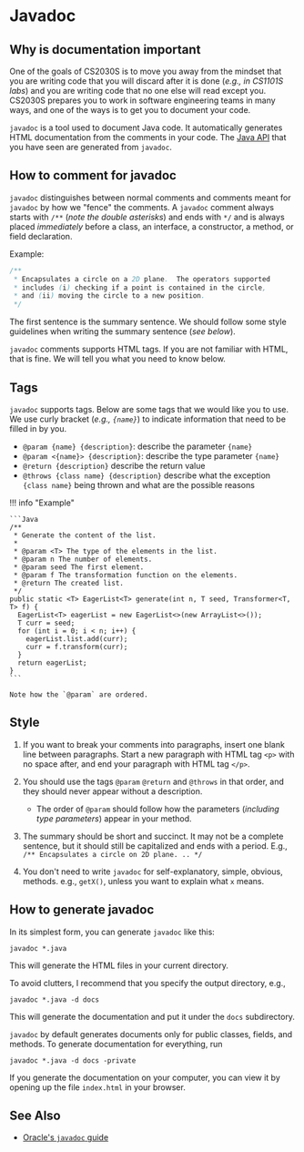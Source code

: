 # Javadoc

## Why is documentation important

One of the goals of CS2030S is to move you away from the mindset that you are writing code that you will discard after it is done (_e.g., in CS1101S labs_) and you are writing code that no one else will read except you.  CS2030S prepares you to work in software engineering teams in many ways, and one of the ways is to get you to document your code.

`javadoc` is a tool used to document Java code.  It automatically generates HTML documentation from the comments in your code.  The [Java API](https://docs.oracle.com/en/java/javase/21/docs/api/index.html) that you have seen are generated from `javadoc`.

## How to comment for javadoc

`javadoc` distinguishes between normal comments and comments meant for `javadoc` by how we "fence" the comments.  A `javadoc` comment always starts with `/**` (_note the double asterisks_) and ends with `*/` and is always placed _immediately_ before a class, an interface, a constructor, a method, or field declaration.

Example:
```Java
/**
 * Encapsulates a circle on a 2D plane.  The operators supported 
 * includes (i) checking if a point is contained in the circle,
 * and (ii) moving the circle to a new position.
 */
```

The first sentence is the summary sentence.  We should follow some style guidelines when writing the summary sentence (_see below_).

`javadoc` comments supports HTML tags.  If you are not familiar with HTML,
that is fine.  We will tell you what you need to know below.

## Tags

`javadoc` supports tags.  Below are some tags that we would like you to use.  We use curly bracket (_e.g., `{name}`_) to indicate information that need to be filled in by you.

- `@param {name} {description}`: describe the parameter `{name}`
- `@param <{name}> {description}`: describe the type parameter `{name}`
- `@return {description}` describe the return value
- `@throws {class name} {description}` describe what the exception `{class name}` being thrown and what are the possible reasons

!!! info "Example"

    ```Java
    /** 
     * Generate the content of the list.
     *
     * @param <T> The type of the elements in the list.
     * @param n The number of elements.
     * @param seed The first element.
     * @param f The transformation function on the elements.
     * @return The created list.
     */
    public static <T> EagerList<T> generate(int n, T seed, Transformer<T, T> f) {
      EagerList<T> eagerList = new EagerList<>(new ArrayList<>());
      T curr = seed;
      for (int i = 0; i < n; i++) {
        eagerList.list.add(curr);
        curr = f.transform(curr);
      }
      return eagerList;
    }
    ```
    
    Note how the `@param` are ordered.

## Style

1. If you want to break your comments into paragraphs, insert one blank line between paragraphs.  Start a new paragraph with HTML tag `<p>` with no space after, and end your paragraph with HTML tag `</p>`.

2. You should use the tags `@param` `@return` and `@throws` in that order, and they should never appear without a description.

    - The order of `@param` should follow how the parameters (_including type parameters_) appear in your method.

3. The summary should be short and succinct.  It may not be a complete sentence, but it should still be capitalized and ends with a period.  E.g., ```/** Encapsulates a circle on 2D plane. .. */```

4. You don't need to write `javadoc` for self-explanatory, simple, obvious, methods.  e.g., `getX()`, unless you want to explain what `x` means.  

## How to generate javadoc

In its simplest form, you can generate `javadoc` like this:

```
javadoc *.java
```

This will generate the HTML files in your current directory.  

To avoid clutters, I recommend that you specify the output directory, e.g.,

```
javadoc *.java -d docs
```

This will generate the documentation and put it under the `docs` subdirectory.

`javadoc` by default generates documents only for public classes, fields, and methods.  To generate documentation for everything, run

```
javadoc *.java -d docs -private
```

If you generate the documentation on your computer, you can view it by opening up the file `index.html` in your browser.

## See Also

- [Oracle's `javadoc` guide](https://docs.oracle.com/en/java/javase/21/javadoc/javadoc.html)
